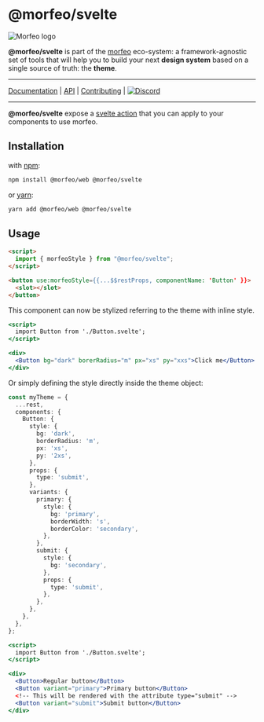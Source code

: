 # @morfeo/svelte

![Morfeo logo](https://morfeo.dev/img/morfeo.png)

**@morfeo/svelte** is part of the [morfeo](https://github.com/VLK-STUDIO/morfeo) eco-system: a framework-agnostic set of tools that will help you to build your next **design system** based on a single source of truth: the **theme**.

---

[Documentation](https://morfeo.dev) | [API](https://github.com/VLK-STUDIO/morfeo) | [Contributing](https://github.com/VLK-STUDIO/morfeo/blob/main/CONTRIBUTING.md) | [![Discord](https://badgen.net/badge/icon/discord?icon=discord&label)](https://discord.gg/5hbsKMBRBh)

---

**@morfeo/svelte** expose a [svelte action](https://svelte.dev/docs#use_action) that you can apply to your components to use morfeo.

## Installation

with [npm](https://www.npmjs.com/package/@morfeo/svelte):

```bash
npm install @morfeo/web @morfeo/svelte
```

or [yarn](https://yarn.pm/@morfeo/svelte):

```bash
yarn add @morfeo/web @morfeo/svelte
```

## Usage

```html
<script>
  import { morfeoStyle } from "@morfeo/svelte";
</script>

<button use:morfeoStyle={{...$$restProps, componentName: 'Button' }}>
  <slot></slot>
</button>
```

This component can now be stylized referring to the theme with inline style.

```jsx
<script>
  import Button from './Button.svelte';
</script>

<div>
  <Button bg="dark" borerRadius="m" px="xs" py="xxs">Click me</Button>
</div>
```

Or simply defining the style directly inside the theme object:

```typescript
const myTheme = {
  ...rest,
  components: {
    Button: {
      style: {
        bg: 'dark',
        borderRadius: 'm',
        px: 'xs',
        py: '2xs',
      },
      props: {
        type: 'submit',
      },
      variants: {
        primary: {
          style: {
            bg: 'primary',
            borderWidth: 's',
            borderColor: 'secondary',
          },
        },
        submit: {
          style: {
            bg: 'secondary',
          },
          props: {
            type: 'submit',
          },
        },
      },
    },
  },
};
```

```jsx
<script>
  import Button from './Button.svelte';
</script>

<div>
  <Button>Regular button</Button>
  <Button variant="primary">Primary button</Button>
  <!-- This will be rendered with the attribute type="submit" -->
  <Button variant="submit">Submit button</Button>
</div>
```
